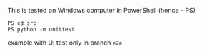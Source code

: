 This is tested on Windows computer in PowerShell (hence - PS)

```
PS cd src
PS python -m unittest
```

example with UI test only in branch `e2e`